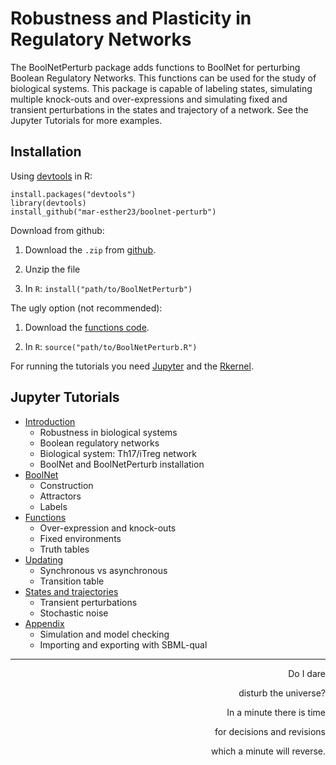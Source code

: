 # Robustness and Plasticity in Regulatory Networks

The BoolNetPerturb package adds functions to BoolNet for perturbing Boolean Regulatory Networks. This functions can be used for the study of biological systems. This package is capable of labeling states, simulating multiple knock-outs and over-expressions and simulating fixed and transient perturbations in the states and trajectory of a network. See the Jupyter Tutorials for more examples.

## Installation
Using [devtools](https://github.com/hadley/devtools) in R:
```
install.packages("devtools")
library(devtools)
install_github("mar-esther23/boolnet-perturb")
```

Download from github:

1. Download the `.zip` from [github](https://github.com/mar-esther23/boolnet-perturb). 

2. Unzip the file

3. In `R`: `install("path/to/BoolNetPerturb")`


The ugly option (not recommended):

1. Download the [functions code](https://github.com/mar-esther23/boolnet-perturb/blob/master/BoolNetPerturb/R/BoolNetPerturb.R).

2. In `R`: `source("path/to/BoolNetPerturb.R")`




For running the tutorials you need [Jupyter](http://jupyter.readthedocs.org/en/latest/install.html) and the [Rkernel](http://irkernel.github.io/installation/).

## Jupyter Tutorials

* [Introduction](./Jupyter_Tutorial/RPRN-Introduction.ipynb)
    * Robustness in biological systems
    * Boolean regulatory networks
    * Biological system: Th17/iTreg network
    * BoolNet and BoolNetPerturb installation
* [BoolNet](./Jupyter_Tutorial/RPRN-BoolNet.ipynb)
    * Construction
    * Attractors
    * Labels
* [Functions](./Jupyter_Tutorial/RPRN-Functions.ipynb)
    * Over-expression and knock-outs
    * Fixed environments
    * Truth tables
* [Updating](./Jupyter_Tutorial/RPRN-Updating.ipynb)
    * Synchronous vs asynchronous
    * Transition table
* [States and trajectories](./Jupyter_Tutorial/RPRN-States-Trajectories.ipynb)
    * Transient perturbations
    * Stochastic noise
* [Appendix](./Jupyter_Tutorial/RPRN-Appendix.ipynb)
    * Simulation and model checking
    * Importing and exporting with SBML-qual

--------------------------------------------

<p align="right"> Do I dare </p>
<p align="right"> disturb the universe? </p>
<p align="right"> In a minute there is time </p>
<p align="right"> for decisions and revisions </p>
<p align="right"> which a minute will reverse. </p>
